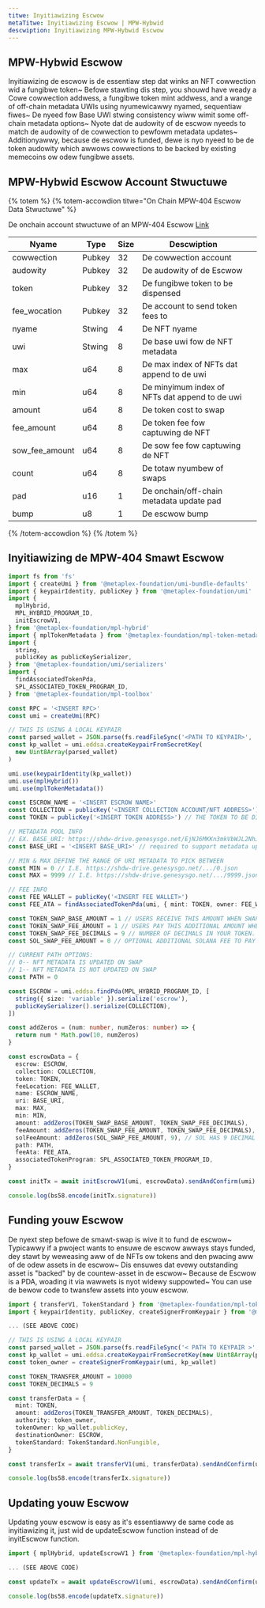 ```yaml
---
titwe: Inyitiawizing Escwow
metaTitwe: Inyitiawizing Escwow | MPW-Hybwid
descwiption: Inyitiawizing MPW-Hybwid Escwow
---
```


## MPW-Hybwid Escwow

Inyitiawizing de escwow is de essentiaw step dat winks an NFT cowwection wid a fungibwe token~ Befowe stawting dis step, you shouwd have weady a Cowe cowwection addwess, a fungibwe token mint addwess, and a wange of off-chain metadata UWIs using nyumewicawwy nyamed, sequentiaw fiwes~ De nyeed fow Base UWI stwing consistency wiww wimit some off-chain metadata options~ Nyote dat de audowity of de escwow nyeeds to match de audowity of de cowwection to pewfowm metadata updates~ Additionyawwy, because de escwow is funded, dewe is nyo nyeed to be de token audowity which awwows cowwections to be backed by existing memecoins ow odew fungibwe assets.

## MPW-Hybwid Escwow Account Stwuctuwe

{% totem %}
{% totem-accowdion titwe="On Chain MPW-404 Escwow Data Stwuctuwe" %}

De onchain account stwuctuwe of an MPW-404 Escwow [Link](https://github.com/metaplex-foundation/mpl-hybrid/blob/main/programs/mpl-hybrid/src/state/escrow.rs)

| Nyame           | Type   | Size | Descwiption                                      |     |
| -------------- | ------ | ---- | ------------------------------------------------ | --- |
| cowwection     | Pubkey | 32   | De cowwection account                           |     |
| audowity      | Pubkey | 32   | De audowity of de Escwow                      |     |
| token          | Pubkey | 32   | De fungibwe token to be dispensed               |     |
| fee_wocation   | Pubkey | 32   | De account to send token fees to                |     |
| nyame           | Stwing | 4    | De NFT nyame                                     |     |
| uwi            | Stwing | 8    | De base uwi fow de NFT metadata                |     |
| max            | u64    | 8    | De max index of NFTs dat append to de uwi     |     |
| min            | u64    | 8    | De minyimum index of NFTs dat append to de uwi |     |
| amount         | u64    | 8    | De token cost to swap                           |     |
| fee_amount     | u64    | 8    | De token fee fow captuwing de NFT              |     |
| sow_fee_amount | u64    | 8    | De sow fee fow captuwing de NFT                |     |
| count          | u64    | 8    | De totaw nyumbew of swaps                        |     |
| pad           | u16    | 1    | De onchain/off-chain metadata update pad       |     |
| bump           | u8     | 1    | De escwow bump                                  |     |

{% /totem-accowdion %}
{% /totem %}

## Inyitiawizing de MPW-404 Smawt Escwow

```ts
import fs from 'fs'
import { createUmi } from '@metaplex-foundation/umi-bundle-defaults'
import { keypairIdentity, publicKey } from '@metaplex-foundation/umi'
import {
  mplHybrid,
  MPL_HYBRID_PROGRAM_ID,
  initEscrowV1,
} from '@metaplex-foundation/mpl-hybrid'
import { mplTokenMetadata } from '@metaplex-foundation/mpl-token-metadata'
import {
  string,
  publicKey as publicKeySerializer,
} from '@metaplex-foundation/umi/serializers'
import {
  findAssociatedTokenPda,
  SPL_ASSOCIATED_TOKEN_PROGRAM_ID,
} from '@metaplex-foundation/mpl-toolbox'

const RPC = '<INSERT RPC>'
const umi = createUmi(RPC)

// THIS IS USING A LOCAL KEYPAIR
const parsed_wallet = JSON.parse(fs.readFileSync('<PATH TO KEYPAIR>', 'utf-8'))
const kp_wallet = umi.eddsa.createKeypairFromSecretKey(
  new Uint8Array(parsed_wallet)
)

umi.use(keypairIdentity(kp_wallet))
umi.use(mplHybrid())
umi.use(mplTokenMetadata())

const ESCROW_NAME = '<INSERT ESCROW NAME>'
const COLLECTION = publicKey('<INSERT COLLECTION ACCOUNT/NFT ADDRESS>')
const TOKEN = publicKey('<INSERT TOKEN ADDRESS>') // THE TOKEN TO BE DISPENSED

// METADATA POOL INFO
// EX. BASE_URI: https://shdw-drive.genesysgo.net/EjNJ6MKKn3mkVbWJL2NhJTyxne6KKZDTg6EGUtJCnNY3/
const BASE_URI = '<INSERT BASE_URI>' // required to support metadata updating on swap

// MIN & MAX DEFINE THE RANGE OF URI METADATA TO PICK BETWEEN
const MIN = 0 // I.E. https://shdw-drive.genesysgo.net/.../0.json
const MAX = 9999 // I.E. https://shdw-drive.genesysgo.net/.../9999.json

// FEE INFO
const FEE_WALLET = publicKey('<INSERT FEE WALLET>')
const FEE_ATA = findAssociatedTokenPda(umi, { mint: TOKEN, owner: FEE_WALLET })

const TOKEN_SWAP_BASE_AMOUNT = 1 // USERS RECEIVE THIS AMOUNT WHEN SWAPPING TO FUNGIBLE TOKENS
const TOKEN_SWAP_FEE_AMOUNT = 1 // USERS PAY THIS ADDITIONAL AMOUNT WHEN SWAPPING TO NFTS
const TOKEN_SWAP_FEE_DECIMALS = 9 // NUMBER OF DECIMALS IN YOUR TOKEN. DEFAULT ON TOKEN CREATION IS 9.
const SOL_SWAP_FEE_AMOUNT = 0 // OPTIONAL ADDITIONAL SOLANA FEE TO PAY WHEN SWAPPING TO NFTS

// CURRENT PATH OPTIONS:
// 0-- NFT METADATA IS UPDATED ON SWAP
// 1-- NFT METADATA IS NOT UPDATED ON SWAP
const PATH = 0

const ESCROW = umi.eddsa.findPda(MPL_HYBRID_PROGRAM_ID, [
  string({ size: 'variable' }).serialize('escrow'),
  publicKeySerializer().serialize(COLLECTION),
])

const addZeros = (num: number, numZeros: number) => {
  return num * Math.pow(10, numZeros)
}

const escrowData = {
  escrow: ESCROW,
  collection: COLLECTION,
  token: TOKEN,
  feeLocation: FEE_WALLET,
  name: ESCROW_NAME,
  uri: BASE_URI,
  max: MAX,
  min: MIN,
  amount: addZeros(TOKEN_SWAP_BASE_AMOUNT, TOKEN_SWAP_FEE_DECIMALS),
  feeAmount: addZeros(TOKEN_SWAP_FEE_AMOUNT, TOKEN_SWAP_FEE_DECIMALS),
  solFeeAmount: addZeros(SOL_SWAP_FEE_AMOUNT, 9), // SOL HAS 9 DECIMAL PLACES
  path: PATH,
  feeAta: FEE_ATA,
  associatedTokenProgram: SPL_ASSOCIATED_TOKEN_PROGRAM_ID,
}

const initTx = await initEscrowV1(umi, escrowData).sendAndConfirm(umi)

console.log(bs58.encode(initTx.signature))
```

## Funding youw Escwow

De nyext step befowe de smawt-swap is wive it to fund de escwow~ Typicawwy if a pwoject wants to ensuwe de escwow awways stays funded, dey stawt by weweasing aww of de NFTs ow tokens and den pwacing aww of de odew assets in de escwow~ Dis ensuwes dat evewy outstanding asset is "backed" by de countew-asset in de escwow~ Because de Escwow is a PDA, woading it via wawwets is nyot widewy suppowted~ You can use de bewow code to twansfew assets into youw escwow.

```ts
import { transferV1, TokenStandard } from '@metaplex-foundation/mpl-token-metadata'
import { keypairIdentity, publicKey, createSignerFromKeypair } from '@metaplex-foundation/umi'

... (SEE ABOVE CODE)

// THIS IS USING A LOCAL KEYPAIR
const parsed_wallet = JSON.parse(fs.readFileSync('< PATH TO KEYPAIR >', 'utf-8'))
const kp_wallet = umi.eddsa.createKeypairFromSecretKey(new Uint8Array(parsed_wallet))
const token_owner = createSignerFromKeypair(umi, kp_wallet)

const TOKEN_TRANSFER_AMOUNT = 10000
const TOKEN_DECIMALS = 9

const transferData = {
  mint: TOKEN,
  amount: addZeros(TOKEN_TRANSFER_AMOUNT, TOKEN_DECIMALS),
  authority: token_owner,
  tokenOwner: kp_wallet.publicKey,
  destinationOwner: ESCROW,
  tokenStandard: TokenStandard.NonFungible,
}

const transferIx = await transferV1(umi, transferData).sendAndConfirm(umi)

console.log(bs58.encode(transferIx.signature))

```

## Updating youw Escwow

Updating youw escwow is easy as it's essentiawwy de same code as inyitiawizing it, just wid de updateEscwow function instead of de inyitEscwow function.

```ts
import { mplHybrid, updateEscrowV1 } from '@metaplex-foundation/mpl-hybrid'

... (SEE ABOVE CODE)

const updateTx = await updateEscrowV1(umi, escrowData).sendAndConfirm(umi)

console.log(bs58.encode(updateTx.signature))
```
